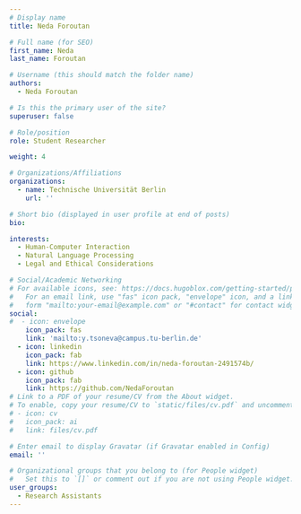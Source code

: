 ```yaml
---
# Display name
title: Neda Foroutan

# Full name (for SEO)
first_name: Neda
last_name: Foroutan

# Username (this should match the folder name)
authors:
  - Neda Foroutan

# Is this the primary user of the site?
superuser: false

# Role/position
role: Student Researcher

weight: 4

# Organizations/Affiliations
organizations:
  - name: Technische Universität Berlin
    url: ''

# Short bio (displayed in user profile at end of posts)
bio: 

interests:
  - Human-Computer Interaction
  - Natural Language Processing
  - Legal and Ethical Considerations

# Social/Academic Networking
# For available icons, see: https://docs.hugoblox.com/getting-started/page-builder/#icons
#   For an email link, use "fas" icon pack, "envelope" icon, and a link in the
#   form "mailto:your-email@example.com" or "#contact" for contact widget.
social:
#  - icon: envelope
    icon_pack: fas
    link: 'mailto:y.tsoneva@campus.tu-berlin.de'
  - icon: linkedin
    icon_pack: fab
    link: https://www.linkedin.com/in/neda-foroutan-2491574b/
  - icon: github
    icon_pack: fab
    link: https://github.com/NedaForoutan
# Link to a PDF of your resume/CV from the About widget.
# To enable, copy your resume/CV to `static/files/cv.pdf` and uncomment the lines below.
# - icon: cv
#   icon_pack: ai
#   link: files/cv.pdf

# Enter email to display Gravatar (if Gravatar enabled in Config)
email: ''

# Organizational groups that you belong to (for People widget)
#   Set this to `[]` or comment out if you are not using People widget.
user_groups:
  - Research Assistants
---
```

